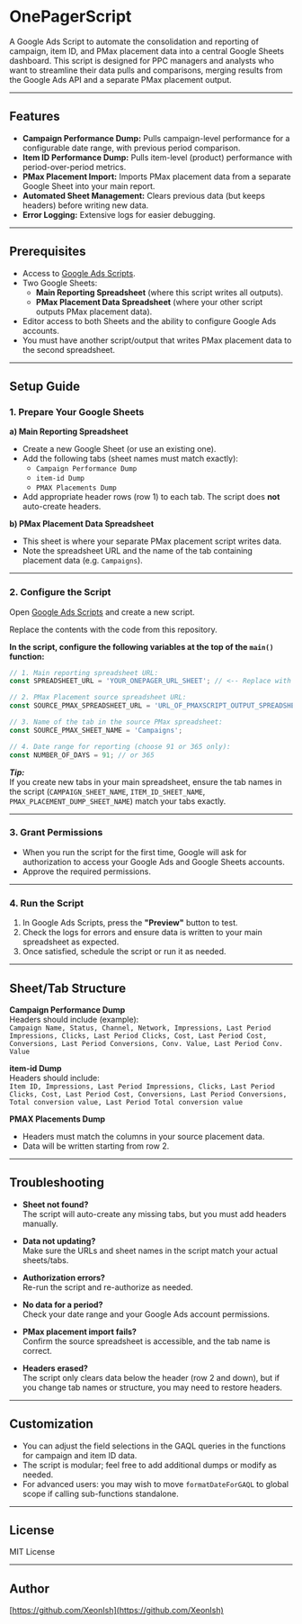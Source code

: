 # OnePagerScript

A Google Ads Script to automate the consolidation and reporting of campaign, item ID, and PMax placement data into a central Google Sheets dashboard. This script is designed for PPC managers and analysts who want to streamline their data pulls and comparisons, merging results from the Google Ads API and a separate PMax placement output.

---

## Features

- **Campaign Performance Dump:** Pulls campaign-level performance for a configurable date range, with previous period comparison.
- **Item ID Performance Dump:** Pulls item-level (product) performance with period-over-period metrics.
- **PMax Placement Import:** Imports PMax placement data from a separate Google Sheet into your main report.
- **Automated Sheet Management:** Clears previous data (but keeps headers) before writing new data.
- **Error Logging:** Extensive logs for easier debugging.

---

## Prerequisites

- Access to [Google Ads Scripts](https://ads.google.com/aw/scripts/).
- Two Google Sheets:
  - **Main Reporting Spreadsheet** (where this script writes all outputs).
  - **PMax Placement Data Spreadsheet** (where your other script outputs PMax placement data).
- Editor access to both Sheets and the ability to configure Google Ads accounts.
- You must have another script/output that writes PMax placement data to the second spreadsheet.

---

## Setup Guide

### 1. Prepare Your Google Sheets

**a) Main Reporting Spreadsheet**

- Create a new Google Sheet (or use an existing one).
- Add the following tabs (sheet names must match exactly):
  - `Campaign Performance Dump`
  - `item-id Dump`
  - `PMAX Placements Dump`
- Add appropriate header rows (row 1) to each tab. The script does **not** auto-create headers.

**b) PMax Placement Data Spreadsheet**

- This sheet is where your separate PMax placement script writes data.
- Note the spreadsheet URL and the name of the tab containing placement data (e.g. `Campaigns`).

---

### 2. Configure the Script

Open [Google Ads Scripts](https://ads.google.com/aw/scripts/) and create a new script.

Replace the contents with the code from this repository.

**In the script, configure the following variables at the top of the `main()` function:**

```js
// 1. Main reporting spreadsheet URL:
const SPREADSHEET_URL = 'YOUR_ONEPAGER_URL_SHEET'; // <-- Replace with your actual Google Sheet URL

// 2. PMax Placement source spreadsheet URL:
const SOURCE_PMAX_SPREADSHEET_URL = 'URL_OF_PMAXSCRIPT_OUTPUT_SPREADSHEET_HERE'; // <-- Replace with the actual URL

// 3. Name of the tab in the source PMax spreadsheet:
const SOURCE_PMAX_SHEET_NAME = 'Campaigns';

// 4. Date range for reporting (choose 91 or 365 only):
const NUMBER_OF_DAYS = 91; // or 365
```

**_Tip:_**  
If you create new tabs in your main spreadsheet, ensure the tab names in the script (`CAMPAIGN_SHEET_NAME`, `ITEM_ID_SHEET_NAME`, `PMAX_PLACEMENT_DUMP_SHEET_NAME`) match your tabs exactly.

---

### 3. Grant Permissions

- When you run the script for the first time, Google will ask for authorization to access your Google Ads and Google Sheets accounts.
- Approve the required permissions.

---

### 4. Run the Script

1. In Google Ads Scripts, press the **"Preview"** button to test.
2. Check the logs for errors and ensure data is written to your main spreadsheet as expected.
3. Once satisfied, schedule the script or run it as needed.

---

## Sheet/Tab Structure

**Campaign Performance Dump**  
Headers should include (example):  
`Campaign Name, Status, Channel, Network, Impressions, Last Period Impressions, Clicks, Last Period Clicks, Cost, Last Period Cost, Conversions, Last Period Conversions, Conv. Value, Last Period Conv. Value`

**item-id Dump**  
Headers should include:  
`Item ID, Impressions, Last Period Impressions, Clicks, Last Period Clicks, Cost, Last Period Cost, Conversions, Last Period Conversions, Total conversion value, Last Period Total conversion value`

**PMAX Placements Dump**  
- Headers must match the columns in your source placement data.
- Data will be written starting from row 2.

---

## Troubleshooting

- **Sheet not found?**  
  The script will auto-create any missing tabs, but you must add headers manually.

- **Data not updating?**  
  Make sure the URLs and sheet names in the script match your actual sheets/tabs.

- **Authorization errors?**  
  Re-run the script and re-authorize as needed.

- **No data for a period?**  
  Check your date range and your Google Ads account permissions.

- **PMax placement import fails?**  
  Confirm the source spreadsheet is accessible, and the tab name is correct.

- **Headers erased?**  
  The script only clears data below the header (row 2 and down), but if you change tab names or structure, you may need to restore headers.

---

## Customization

- You can adjust the field selections in the GAQL queries in the functions for campaign and item ID data.
- The script is modular; feel free to add additional dumps or modify as needed.
- For advanced users: you may wish to move `formatDateForGAQL` to global scope if calling sub-functions standalone.

---

## License

MIT License

---

## Author

[https://github.com/XeonIsh](https://github.com/XeonIsh)
